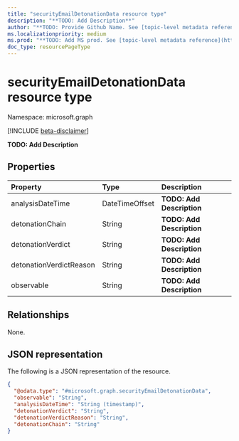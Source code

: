```yaml
---
title: "securityEmailDetonationData resource type"
description: "**TODO: Add Description**"
author: "**TODO: Provide Github Name. See [topic-level metadata reference](https://msgo.azurewebsites.net/add/document/guidelines/metadata.html#topic-level-metadata)**"
ms.localizationpriority: medium
ms.prod: "**TODO: Add MS prod. See [topic-level metadata reference](https://msgo.azurewebsites.net/add/document/guidelines/metadata.html#topic-level-metadata)**"
doc_type: resourcePageType
---
```


# securityEmailDetonationData resource type

Namespace: microsoft.graph

[!INCLUDE [beta-disclaimer](../../includes/beta-disclaimer.md)]

**TODO: Add Description**

## Properties
|Property|Type|Description|
|:---|:---|:---|
|analysisDateTime|DateTimeOffset|**TODO: Add Description**|
|detonationChain|String|**TODO: Add Description**|
|detonationVerdict|String|**TODO: Add Description**|
|detonationVerdictReason|String|**TODO: Add Description**|
|observable|String|**TODO: Add Description**|

## Relationships
None.

## JSON representation
The following is a JSON representation of the resource.
<!-- {
  "blockType": "resource",
  "@odata.type": "microsoft.graph.securityEmailDetonationData"
}
-->
``` json
{
  "@odata.type": "#microsoft.graph.securityEmailDetonationData",
  "observable": "String",
  "analysisDateTime": "String (timestamp)",
  "detonationVerdict": "String",
  "detonationVerdictReason": "String",
  "detonationChain": "String"
}
```

